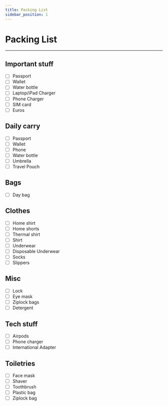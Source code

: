 ```yaml
---
title: Packing List
sidebar_position: 1
---
```


# Packing List

---

## Important stuff

- [ ] Passport
- [ ] Wallet
- [ ] Water bottle
- [ ] Laptop/iPad Charger
- [ ] Phone Charger
- [ ] SIM card
- [ ] Euros

## Daily carry

- [ ] Passport
- [ ] Wallet
- [ ] Phone
- [ ] Water bottle
- [ ] Umbrella
- [ ] Travel Pouch

## Bags

- [ ] Day bag

## Clothes

- [ ] Home shirt
- [ ] Home shorts
- [ ] Thermal shirt
- [ ] Shirt
- [ ] Underwear
- [ ] Disposable Underwear
- [ ] Socks
- [ ] Slippers

## Misc

- [ ] Lock
- [ ] Eye mask
- [ ] Ziplock bags
- [ ] Detergent

## Tech stuff

- [ ] Airpods
- [ ] Phone charger
- [ ] International Adapter

## Toiletries

- [ ] Face mask
- [ ] Shaver
- [ ] Toothbrush
- [ ] Plastic bag
- [ ] Ziplock bag
